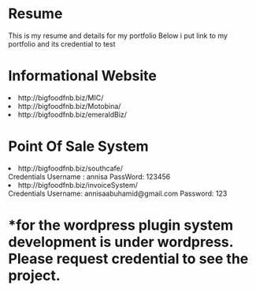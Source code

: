 # Resume
This is my resume and details for my portfolio
Below i put link to my portfolio and its credential to test

# Informational Website

<li> http://bigfoodfnb.biz/MIC/ </li>
<li> http://bigfoodfnb.biz/Motobina/ </li>
<li> http://bigfoodfnb.biz/emeraldBiz/ </li>

# Point Of Sale System

<li> http://bigfoodfnb.biz/southcafe/ </li>
Credentials
           Username : annisa
           PassWord: 123456
           
<li> http://bigfoodfnb.biz/invoiceSystem/ </li>
Credentials
          Username: annisaabuhamid@gmail.com
          Password: 123
          
# *for the wordpress plugin system development is under wordpress. Please request credential to see the project.
